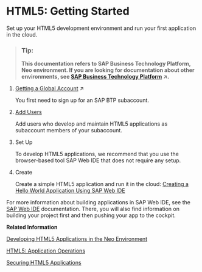 <!-- loiob12016370421435a9f38e6955a2820e8 -->

# HTML5: Getting Started

Set up your HTML5 development environment and run your first application in the cloud.



> ### Tip:  
> **This documentation refers to SAP Business Technology Platform, Neo environment. If you are looking for documentation about other environments, see [SAP Business Technology Platform](https://help.sap.com/viewer/65de2977205c403bbc107264b8eccf4b/Cloud/en-US/6a2c1ab5a31b4ed9a2ce17a5329e1dd8.html "SAP Business Technology Platform (SAP BTP) is an integrated offering comprised of four technology portfolios: database and data management, application development and integration, analytics, and intelligent technologies. The platform offers users the ability to turn data into business value, compose end-to-end business processes, and build and extend SAP applications quickly.") :arrow_upper_right:.**



1.  [Getting a Global Account](https://help.sap.com/viewer/65de2977205c403bbc107264b8eccf4b/Cloud/en-US/046f127f2a614438b616ccfc575fdb16.html "Explore the different options for trying out SAP BTP.") :arrow_upper_right:

    You first need to sign up for an SAP BTP subaccount.

2.  [Add Users](../50-administration-and-ops-neo/managing-roles-and-permissions-d128e67.md)

    Add users who develop and maintain HTML5 applications as subaccount members of your subaccount.

3.  Set Up

    To develop HTML5 applications, we recommend that you use the browser-based tool SAP Web IDE that does not require any setup.

4.  Create

    Create a simple HTML5 application and run it in the cloud: [Creating a Hello World Application Using SAP Web IDE](creating-a-hello-world-application-using-sap-web-ide-cb94e2b.md)




For more information about building applications in SAP Web IDE, see the [SAP Web IDE](https://help.hana.ondemand.com/webide/frameset.htm?) documentation. There, you will also find information on building your project first and then pushing your app to the cockpit.

**Related Information**  


[Developing HTML5 Applications in the Neo Environment](developing-html5-applications-in-the-neo-environment-3972306.md "SAP BTP enables you to easily develop and run HTML5 applications in a cloud environment.")

[HTML5: Application Operations](../50-administration-and-ops-neo/html5-application-operations-ef21fb1.md "For an overview of the current status of the individual HTML5 applications in your subaccount, use the SAP BTP cockpit.")

[Securing HTML5 Applications](../60-security-neo/securing-html5-applications-55f7c9d.md "The security guide provides an overview of the security-relevant information that applies to HTML5 applications.")

